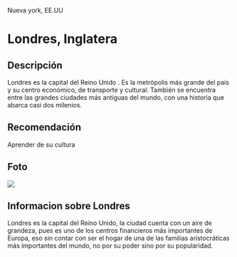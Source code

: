 Nueva york, EE.UU
# Londres, Inglatera

## Descripción
Londres es la capital del Reino Unido . Es la metrópolis más grande del país y su centro económico, de transporte y cultural. También se encuentra entre las grandes ciudades más antiguas del mundo, con una historia que abarca casi dos milenios.

## Recomendación
Aprender de su cultura

## Foto
![](https://encrypted-tbn2.gstatic.com/licensed-image?q=tbn:ANd9GcS3u9eMa4x98Br401ijIphtjbaNJ_KELzHtl8bvNaA_TRefifMLLhIEz08gMe0UDBMQsrA2tG1UEgGF99tUXEZO8xA6zX-n_ath6O0hYw)

## Informacion sobre Londres
Londres es la capital del Reino Unido, la ciudad cuenta con un aire de grandeza, pues es uno de los centros financieros más importantes de Europa, eso sin contar con ser el hogar de una de las familias aristocráticas más importantes del mundo, no por su poder sino por su popularidad.